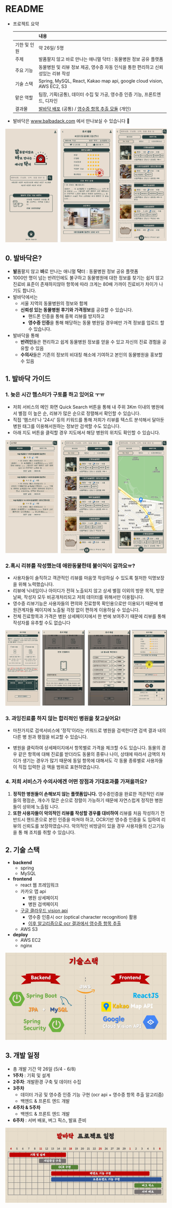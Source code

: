 # README

- 프로젝트 요약

  |              | 내용                                                         |
  | ------------ | ------------------------------------------------------------ |
  | 기한 및 인원 | 약 26일/ 5명                                                 |
  | 주제         | 발품팔지 않고 바로 만나는 애니멀 닥터 : 동물병원 정보 공유 플랫폼 |
  | 주요 기능    | 동물병원 및 리뷰 정보 제공, 영수증 자동 인식을 통한 편리하고 신뢰성있는 리뷰 작성 |
  | 기술 스택    | Spring, MySQL, React, Kakao map api, google cloud vision, AWS EC2, S3 |
  | 맡은 역할    | 팀장, 기획(공통), 데이터 수집 및 가공, 영수증 인증 기능, 프론트엔드, 디자인 |
  | 결과물       | [발바닥 배포](www.balbadack.com) (공통) / [영수증 항목 추출 모듈](https://www.npmjs.com/package/@ming822/ocr-reciept-helper) (개인) |

  

- 발바닥은 www.balbadack.com 에서 만나보실 수 있습니다 :paw_prints:

![](./img/bal1.png)



## 0. 발바닥은?

- **발**품팔지 않고 **바**로 만나는 애니멀 **닥**터 : 동물병원 정보 공유 플랫폼
- 1000만 명이 넘는 반려인에도 불구하고 동물병원에 대한 정보를 찾기는 쉽지 않고 진료비 표준이 존재하지않아 항목에 따라 크게는 80배 가까이 진료비가 차이가 나기도 합니다.
- 발바닥에서는
  - 서울 지역의 동물병원의 정보와 함께
  - **신뢰성 있는 동물병원 후기와 가격정보**를 공유할 수 있습니다.
    - 핸드폰 인증을 통해 중복 리뷰를 방지하고
    - **영수증 인증**을 통해 해당하는 동물 병원일 경우에만 가격 정보를 업로드 할 수 있습니다. 
- 발바닥을 통해 
  - **반려인**들은 편리하고 쉽게 동물병원 정보를 얻을 수 있고 자신의 진료 경험을 공유할 수 있음 
  - **수의사**들은 기존의 정보의 비대칭 해소에 기여하고 본인의 동물병원을 홍보할 수 있음



## 1. 발바닥 가이드

### 1. 늦은 시간 햄스터가 구토를 하고 있어요 ㅜㅠ

- 저희 서비스의 메인 화면 Quick Search 버튼을 통해  내 주위 3Km 이내의 병원에서 별점 이 높은 순,  리뷰가 많은 순으로 정렬해서 확인할 수 있습니다.
- 직접 '햄스터'나 '24시' 등의 키워드를 통해 저희가 리뷰를 텍스트 분석해서 달아둔 병원 태그를 이용해서원하는 정보만 검색할 수도 있습니다. 
- 아래 지도 버튼을 클릭할 경우 지도에서 해당 병원의 위치도 확인할 수 있습니다.

![발바닥 리뷰 및 병원 검색](./img/bal3.png)



### 2.혹시 리뷰를 작성했는데 애완동물한테 불이익이 갈까요ㅠ?

- 사용자들이 솔직하고 객관적인 리뷰를 마음껏 작성하실 수 있도록 철저한 익명보장을 위해 노력했습니다.
- 리뷰에 닉네임이나 아이디가 전혀 노출되지 않고 상세 별점 이외의 방문 목적, 방문날짜, 작성자 모두 비공개처리되고 저희 데이터를 위해서만 이용됩니다.
-  영수증 리뷰기능은 사용자들의 편의와 진료항목 확인용으로만 이용되기 때문에 병 원관계자들 페이지에 노출될 걱정 없이 편하게 이용하실 수 있습니다. 
- 전체 진료항목과 가격은 병원 상세페이지에서 한 번에 보여주기 때문에 리뷰를 통해 작성자를 유추할 수도 없습니다

![](./img/bal2.png)





### 3. 과잉진료를 하지 않는 합리적인 병원을 찾고싶어요!

- 마찬가지로 검색서비스에 '정직'이라는 키워드로 병원을 검색한다면 검색 결과 내의 다른 병 원과 평점을 비교할 수 있습니다.

- 병원을 클릭하여 상세페이지에서 항목별로 가격을 체크할 수도 있습니다. 동물의 경우 같은 항목에 대해 진료를 받더라도 동물의 종류나 나이, 상태에 따라서 금액의 차이가 생기는 경우가 많기 때문에 동일 항목에 대해서도 각 동물 종류별로 사용자들이 직접 입력한 금 액을 범위로 표현하였습니다.

  

### 4.  저희 서비스가 수의사에겐 어떤 장점과 기대효과를 가져올까요? 

1. **정직한 병원들이 손해보지 않는 플랫폼입니다.** 
   영수증인증을 완료한 객관적인 리뷰들의 평점순, 개수가 많은 순으로 정렬이 가능하기 때문에 자연스럽게 정직한 병원들이 상위에 노출됩 니다. 
2. **또한 사용자들이 악의적인 리뷰를 작성할 경우를 대비하여**
   리뷰를 처음 작성하기 전 반드시 핸드폰으로 본인 인증을 마쳐야 하고,
   OCR기반 영수증 인증을 도 입하여 리뷰의 신뢰도를 보장하였습니다. 
   악의적인 비방글이 있을 경우 사용자들의 신고기능을 통 해 조치를 취할 수 있습니다.



## 2. 기술 스택

- **backend**
  - spring
  - MySQL
- **frontend**
  - react 웹 프레임워크
  - 카카오 맵 api
    - 병원 상세페이지
    - 병원 검색페이지
  - [구글 클라우드 vision api](https://cloud.google.com/vision/docs/ocr#vision_text_detection_gcs-nodejs)
    - 영수증 인증시 ocr (optical character recognition) 활용
    - [이후 알고리즘으로 ocr 결과에서 영수증 항목 추출](https://www.npmjs.com/package/@ming822/ocr-reciept-helper)
  - AWS S3
- **deploy**
  - AWS EC2
  - nginx

<img src=".\img\bal4.jpg" style="zoom:50%;" />



## 3. 개발 일정

- 총 개발 기간 약 26일 (5/4 - 6/8)
- **1주차** : 기획 및 설계
- **2주차**: 개발환경 구축 및 데이터 수집
- **3주차**
  - 데이터 가공 및 영수증 인증 기능 구현 (ocr api + 영수증 항목 추출 알고리즘)
  - 백엔드 & 프론트 엔드 개발
- **4주차 & 5주차**
  - 백엔드 & 프론트 엔드 개발
- **6주차** : 서버 배포, 버그 픽스, 발표 준비

<img src="./img/bal5.jpg" alt="image-20200615154824700" style="zoom:50%;" />

